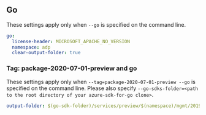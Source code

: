 ## Go

These settings apply only when `--go` is specified on the command line.

```yaml $(go)
go:
  license-header: MICROSOFT_APACHE_NO_VERSION
  namespace: adp
  clear-output-folder: true
```

### Tag: package-2020-07-01-preview and go

These settings apply only when `--tag=package-2020-07-01-preview --go` is specified on the command line.
Please also specify `--go-sdks-folder=<path to the root directory of your azure-sdk-for-go clone>`.

```yaml $(tag) == 'package-2020-07-01-preview' && $(go)
output-folder: $(go-sdk-folder)/services/preview/$(namespace)/mgmt/2019-07-01-preview/$(namespace)
```
